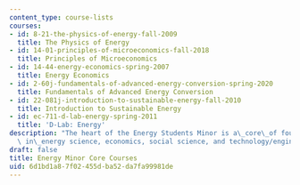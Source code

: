 ```yaml
---
content_type: course-lists
courses:
- id: 8-21-the-physics-of-energy-fall-2009
  title: The Physics of Energy
- id: 14-01-principles-of-microeconomics-fall-2018
  title: Principles of Microeconomics
- id: 14-44-energy-economics-spring-2007
  title: Energy Economics
- id: 2-60j-fundamentals-of-advanced-energy-conversion-spring-2020
  title: Fundamentals of Advanced Energy Conversion
- id: 22-081j-introduction-to-sustainable-energy-fall-2010
  title: Introduction to Sustainable Energy
- id: ec-711-d-lab-energy-spring-2011
  title: 'D-Lab: Energy'
description: "The heart of the Energy Students Minor is a\_core\_of foundational subjects\
  \ in\_energy science, economics, social science, and technology/engineering."
draft: false
title: Energy Minor Core Courses
uid: 6d1bd1a8-7f02-455d-ba52-da7fa99981de
---
```

